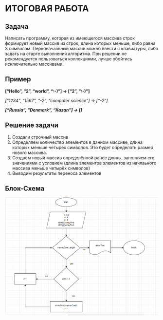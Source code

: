 # ИТОГОВАЯ РАБОТА

## Задача
Написать программу, которая из имеющегося массива строк формирует новый массив из строк, длина которых меньше,
либо равна 3 символам. Первоначальный массив можно ввести с клавиатуры, либо задать на старте выполнения алгоритма.
При решении не рекомендуется пользоваться коллекциями, лучше обойтись исключительно массивами.

## Пример
**[“Hello”, “2”, “world”, “:-)”] → [“2”, “:-)”]**

*[“1234”, “1567”, “-2”, “computer science”] → [“-2”]*

***[“Russia”, “Denmark”, “Kazan”] → []***

## **Решение задачи**
1. Создали строчный массив
2. Определяем количество элементов в данном массиве, длина которых меньше четырёх символов. Это будет определять размер нового массива.
3. Создаем новый массив определённой ранее длины, заполняем его значениями с условием (длина элементов элементов из начлаьного массива меньше четырёх символов)
4. Выводим результаты переноса элементов

## Блок-Схема

![Блок-Схема](./Diagram/Block%20Diagram.PNG)


